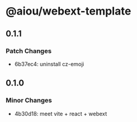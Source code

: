 # @aiou/webext-template

## 0.1.1

### Patch Changes

- 6b37ec4: uninstall cz-emoji

## 0.1.0

### Minor Changes

- 4b30d18: meet vite + react + webext
